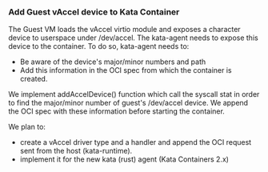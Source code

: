 ### Add Guest vAccel device to Kata Container

The Guest VM loads the vAccel virtio module and exposes a character device to userspace under /dev/accel.
The kata-agent needs to expose this device to the container. To do so, kata-agent needs to:

- Be aware of the device's major/minor numbers and path
- Add this information in the OCI spec from which the container is created.

We implement addAccelDevice() function which call the syscall stat in order to find the major/minor
number of guest's /dev/accel device. We append the OCI spec with these information before starting
the container. 

We plan to:

- create a vAccel driver type and a handler and append the OCI request sent from the host (kata-runtime).
- implement it for the new kata (rust) agent (Kata Containers 2.x)
